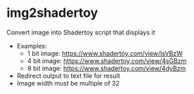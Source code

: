 # img2shadertoy
Convert image into Shadertoy script that displays it
* Examples:
  * 1 bit image: https://www.shadertoy.com/view/lsVBzW
  * 4 bit image: https://www.shadertoy.com/view/4sGBzm
  * 8 bit image: https://www.shadertoy.com/view/4dyBzm
* Redirect output to text file for result
* Image width must be multiple of 32
